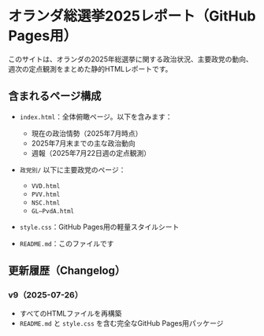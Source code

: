 
# オランダ総選挙2025レポート（GitHub Pages用）

このサイトは、オランダの2025年総選挙に関する政治状況、主要政党の動向、週次の定点観測をまとめた静的HTMLレポートです。

## 含まれるページ構成

- `index.html`：全体俯瞰ページ。以下を含みます：
  - 現在の政治情勢（2025年7月時点）
  - 2025年7月末までの主な政治動向
  - 週報（2025年7月22日週の定点観測）

- `政党別/` 以下に主要政党のページ：
  - `VVD.html`
  - `PVV.html`
  - `NSC.html`
  - `GL–PvdA.html`

- `style.css`：GitHub Pages用の軽量スタイルシート
- `README.md`：このファイルです

## 更新履歴（Changelog）

### v9（2025-07-26）
- すべてのHTMLファイルを再構築
- `README.md` と `style.css` を含む完全なGitHub Pages用パッケージ
